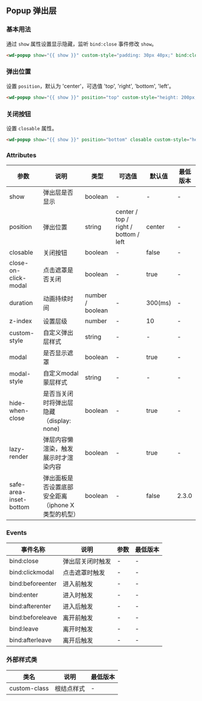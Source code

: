 ## Popup 弹出层


### 基本用法

通过 `show` 属性设置显示隐藏，监听 `bind:close` 事件修改 `show`。

```html
<wd-popup show="{{ show }}" custom-style="padding: 30px 40px;" bind:close="handleClose">内容</wd-popup>
```

### 弹出位置

设置 `position`，默认为 'center'，可选值 'top', 'right', 'bottom', 'left'。

```html
<wd-popup show="{{ show }}" position="top" custom-style="height: 200px;" bind:close="handleClose"></wd-popup>
```

### 关闭按钮

设置 `closable` 属性。

```html
<wd-popup show="{{ show }}" position="bottom" closable custom-style="height: 200px;" bind:close="handleClose"></wd-popup>
```

### Attributes

| 参数 | 说明 | 类型 | 可选值 | 默认值 | 最低版本 |
|-----|-----|------|-------|-------|---------|
| show | 弹出层是否显示 | boolean | - | - | - |
| position | 弹出位置 | string | center / top / right / bottom / left | center | - |
| closable | 关闭按钮 | boolean | - | false | - |
| close-on-click-modal | 点击遮罩是否关闭 | boolean | - | true | - |
| duration | 动画持续时间 | number / boolean | - | 300(ms) | - |
| z-index | 设置层级 | number | - | 10 | - |
| custom-style | 自定义弹出层样式 | string | - | - | - |
| modal | 是否显示遮罩 | boolean | - | true | - |
| modal-style | 自定义modal蒙层样式 | string | - | - | - |
| hide-when-close | 是否当关闭时将弹出层隐藏（display: none) | boolean | - | true | - |
| lazy-render | 弹层内容懒渲染，触发展示时才渲染内容 | boolean | - | true | - |
| safe-area-inset-bottom | 弹出面板是否设置底部安全距离（iphone X 类型的机型） | boolean | - | false | 2.3.0 |

### Events

| 事件名称 | 说明 | 参数 | 最低版本 |
|---------|-----|-----|---------|
| bind:close | 弹出层关闭时触发 | - | - |
| bind:clickmodal | 点击遮罩时触发 | - | - |
| bind:beforeenter | 进入前触发 | - | - |
| bind:enter | 进入时触发 | - | - |
| bind:afterenter | 进入后触发 | - | - |
| bind:beforeleave | 离开前触发 | - | - |
| bind:leave | 离开时触发 | - | - |
| bind:afterleave | 离开后触发| - | - |

### 外部样式类

| 类名 | 说明 | 最低版本 |
|-----|------|--------|
| custom-class | 根结点样式 | - |
